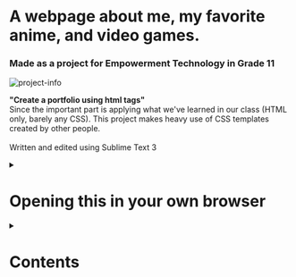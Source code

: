# A webpage about me, my favorite anime, and video games.
### **Made as a project for Empowerment Technology in Grade 11** <br>
![project-info](https://github.com/lirrnaiad/weebpage/assets/99702949/560c849d-413e-446a-99cc-8e7f087dc1af)

**"Create a portfolio using html tags"** <br>
Since the important part is applying what we've learned in our class (HTML only, barely any CSS). This project makes heavy use of CSS templates created by other people. <br>
<br>
Written and edited using Sublime Text 3

<details>
<summary> <h1> Opening this in your own browser</h1> </summary>

## Compatibility
This project was made for desktop (PC and Laptop) viewing only! <br>
This website will break in mobile and tablet.

Browsers in which this project will work include:
* Google Chrome (recommended)
* Microsoft Edge
* Brave
* Mozilla Firefox

## Downloading the assets
1. Open this repository (If you're seeing this, you probably already did). <br>
2. At the right side of the page, click on **"Webpage"** on the Releases section below the About section.
![howto-1](https://github.com/lirrnaiad/weebpage/assets/99702949/ef7a89b4-58e5-4975-9425-c609b9141434)
3. Under **Assets**, click on **"webpage.zip"**. This will download the assets to your computer. The files are safe and in no way contain malicious content.
![howto-2](https://github.com/lirrnaiad/weebpage/assets/99702949/fb5a1f5b-5131-4dda-97a3-ddf8df39d8b9)
4. Once the download is finished, open your file explorer. Right click on the file and click **"Extract All"**.
![howto-3](https://github.com/lirrnaiad/weebpage/assets/99702949/4b287e62-54d4-4319-8cb7-66a66b6c0622)
5. Choose where you want to extract the files, then click **"Extract"**.
![howto-4](https://github.com/lirrnaiad/weebpage/assets/99702949/0aac269c-1514-47fb-8e63-c928fc560036)
6. Once the files have been extracted, open the extracted folder and open **"index.html"**
![howto-5](https://github.com/lirrnaiad/weebpage/assets/99702949/1f932b52-cf5f-417f-bfda-f9e28ac7ac27)

**OPTIONAL** <br>
Instead of opening it right away, you can open **index.html** with Google Chrome, which will ensure full functionality.
![howto-6](https://github.com/lirrnaiad/weebpage/assets/99702949/854197f4-f83e-47e2-a420-6313f2ec3984)

</details>

<details>
<summary> <h1>Contents</h1> </summary>
  
## ⚠️ Only 1 page, all of the links redirect to another site!
![header](https://github.com/lirrnaiad/weebpage/assets/99702949/24cf443b-66fe-45e0-9187-24315c12adc6)
### The header contains the following:
1. Socials
2. Favorite Anime
3. Favorite Games

**All of which redirect to their respective sites.**
* The "Socials" section will redirect to... their respective sites. Yep.
* The "Favorite Anime" section will redirect to their respective [MyAnimeList](https://myanimelist.net/) pages.
* The "Favorite Games" section will redirect to their respective [Steam](https://store.steampowered.com/) pages.


## About Me
![about-me](https://github.com/lirrnaiad/weebpage/assets/99702949/41fc1b22-fc08-40b5-80c7-e2c713c50625)
This project contains a short "about me" section that introduces the "different parts" of me.
At the time of writing this documentation (2 years later), I find it a bit cringe now but for the sake of preservation I'll keep it as is.


## Carousels
### This project contains two interactible carousels which can be interacted using the arrow icons (<) and (>).
![carousel1](https://github.com/lirrnaiad/weebpage/assets/99702949/32da6891-0d6d-460f-b001-4c7ec6a0a4f6)
The first carousel at the top is a slideshow of my top 5 anime (at the time). <br>
This carousel will auto-move after 5 seconds and move to the next image. <br>
<br>

![carousel2](https://github.com/lirrnaiad/weebpage/assets/99702949/78ae8537-4d23-49ae-a5f2-238ad2905a7b)
The second carousel at the bottom is a slide of the current seasonal anime at the time of creating this project. <br>
<b>You can click on the images on both carousels and it will redirect to their respective MyAnimeList pages.</b>


## (Not So Latest) News
![news1](https://github.com/lirrnaiad/weebpage/assets/99702949/574e4ba2-dd4a-44f2-9eb2-8a9ddd038e39)
![news2](https://github.com/lirrnaiad/weebpage/assets/99702949/4ab3ef0e-72a1-4655-89a9-698ddd8bc6df)
This project contains two news articles I considered at the time of making this project very exciting. <br>
2 years later, they're unfortunately still not finished yet. <br>
I look forward to them up to this day, though!

</details>
